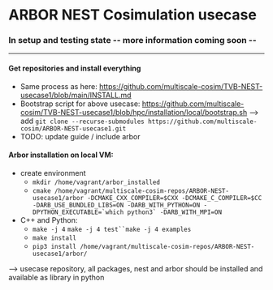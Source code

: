 # ARBOR NEST Cosimulation usecase

### In setup and testing state -- more information coming soon -- 
---
#### Get repositories and install everything
  - Same process as here: https://github.com/multiscale-cosim/TVB-NEST-usecase1/blob/main/INSTALL.md
  - Bootstrap script for above usecase: https://github.com/multiscale-cosim/TVB-NEST-usecase1/blob/hpc/installation/local/bootstrap.sh
  --> add `git clone --recurse-submodules https://github.com/multiscale-cosim/ARBOR-NEST-usecase1.git` 
  - TODO: update guide / include arbor
#### Arbor installation on local VM:
- create environment
  - `mkdir /home/vagrant/arbor_installed`
  - ```cmake /home/vagrant/multiscale-cosim-repos/ARBOR-NEST-usecase1/arbor -DCMAKE_CXX_COMPILER=$CXX -DCMAKE_C_COMPILER=$CC -DARB_USE_BUNDLED_LIBS=ON -DARB_WITH_PYTHON=ON -DPYTHON_EXECUTABLE=`which python3` -DARB_WITH_MPI=ON```
- C++ and Python: 
  - `make -j 4` `make -j 4 test``make -j 4 examples`
  - `make install`
  - `pip3 install /home/vagrant/multiscale-cosim-repos/ARBOR-NEST-usecase1/arbor/`


--> usecase repository, all packages, nest and arbor should be installed and available as library in python
